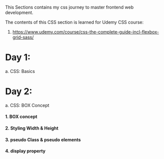 This Sections contains my css journey to master frontend web development.

The contents of this CSS section is learned for Udemy CSS course:

1. https://www.udemy.com/course/css-the-complete-guide-incl-flexbox-grid-sass/

# Day 1:

a. CSS: Basics

# Day 2: 

a. CSS: BOX Concept
   #### 1.  BOX concept
   #### 2.  Styling Width & Height
   #### 3.  pseudo Class & pseudo elements
   #### 4.  display property
